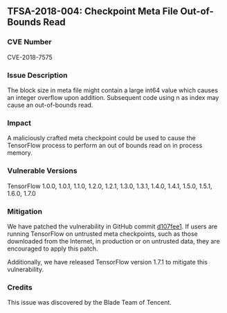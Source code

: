 ## TFSA-2018-004: Checkpoint Meta File Out-of-Bounds Read

### CVE Number

CVE-2018-7575

### Issue Description

The block size in meta file might contain a large int64 value which causes
an integer overflow upon addition. Subsequent code using n as index may cause
an out-of-bounds read.

### Impact

A maliciously crafted meta checkpoint could be used to cause the TensorFlow
process to perform an out of bounds read on in process memory.

### Vulnerable Versions

TensorFlow 1.0.0, 1.0.1, 1.1.0, 1.2.0, 1.2.1, 1.3.0, 1.3.1, 1.4.0, 1.4.1, 1.5.0, 1.5.1, 1.6.0, 1.7.0

### Mitigation

We have patched the vulnerability in GitHub commit
[d107fee1](https://github.com/uve/tensorflow/commit/d107fee1e4a9a4462f01564798d345802acc2aef).
If users are running TensorFlow on untrusted meta checkpoints, such as those
downloaded from the Internet, in production or on untrusted data, they are
encouraged to apply this patch.

Additionally, we have released TensorFlow version 1.7.1 to mitigate this
vulnerability.

### Credits

This issue was discovered by the Blade Team of Tencent.
